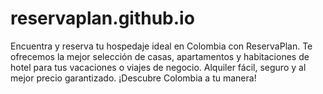 # reservaplan.github.io
Encuentra y reserva tu hospedaje ideal en Colombia con ReservaPlan. Te ofrecemos la mejor selección de casas, apartamentos y habitaciones de hotel para tus vacaciones o viajes de negocio. Alquiler fácil, seguro y al mejor precio garantizado. ¡Descubre Colombia a tu manera!
